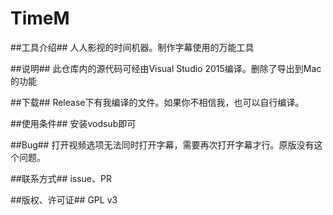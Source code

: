# TimeM

##工具介绍##
人人影视的时间机器。制作字幕使用的万能工具


##说明##
此仓库内的源代码可经由Visual Studio 2015编译。删除了导出到Mac的功能

##下载##
Release下有我编译的文件。如果你不相信我，也可以自行编译。

##使用条件##
安装vodsub即可

##Bug##
打开视频选项无法同时打开字幕，需要再次打开字幕才行。原版没有这个问题。


##联系方式##
issue、PR

##版权、许可证##
GPL v3
